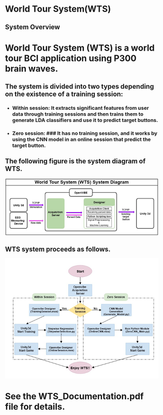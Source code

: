 World Tour System(WTS)
==================

System Overview
-------------------
# World Tour System (WTS) is a world tour BCI application using P300 brain waves.

## The system is divided into two types depending on the existence of a training session:
* ### **Within session:** It extracts significant features from user data through training sessions and then trains them to generate LDA classifiers and use it to predict target buttons.
* ### **Zero session:** ### It has no training session, and it works by using the CNN model in an online session that predict the target button.

## The following figure is the system diagram of WTS.
![WTS_SystemDiagram](./Image/WTS_SystemDiagram.png)

## WTS system proceeds as follows.
![WTS_Flowchart](./Image/WTS_Flowchart.jpg)

# See the WTS_Documentation.pdf file for details.
